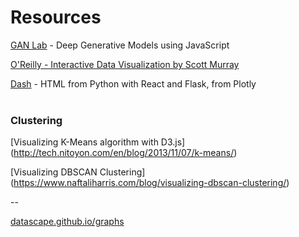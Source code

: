 # Resources

[GAN Lab](https://ieeexplore.ieee.org/abstract/document/8440049) - Deep Generative Models using JavaScript  


[O'Reilly - Interactive Data Visualization by Scott Murray](https://learning.oreilly.com/library/view/interactive-data-visualization/9781491921296/)

[Dash](https://medium.com/@plotlygraphs/introducing-dash-5ecf7191b503) - HTML from Python with React and Flask, from Plotly
<br><br>

### Clustering

[Visualizing K-Means algorithm with D3.js]
(http://tech.nitoyon.com/en/blog/2013/11/07/k-means/)

[Visualizing DBSCAN Clustering]
(https://www.naftaliharris.com/blog/visualizing-dbscan-clustering/)


--

[datascape.github.io/graphs](https://datascape.github.io/graphs/)


<!--

Elastic.io

NIVIDIA RAPIDS	https://rapids.ai/

[Apache Spark + RAPIDS GPU](https://medium.com/rapids-ai/apache-spark-rapids-the-future-of-enterprise-data-science-with-native-gpu-acceleration-3f449fa52d3e)

-->